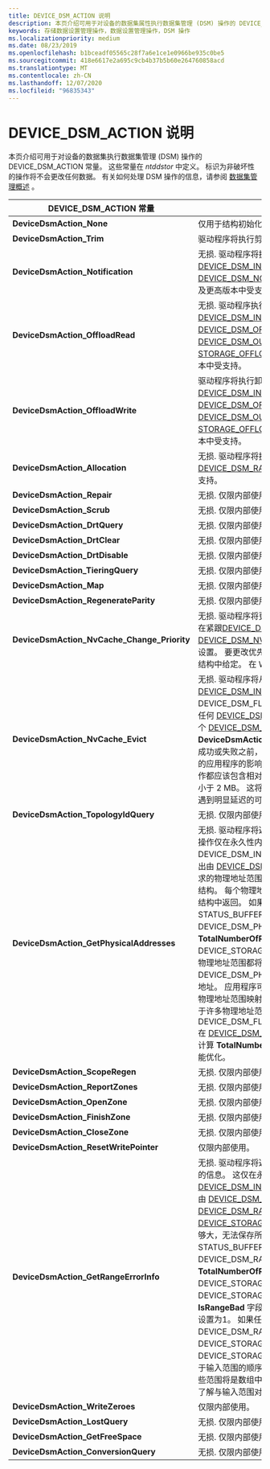 ```yaml
---
title: DEVICE_DSM_ACTION 说明
description: 本页介绍可用于对设备的数据集属性执行数据集管理 (DSM) 操作的 DEVICE_DSM_ACTION 常量。
keywords: 存储数据设置管理操作，数据设置管理操作，DSM 操作
ms.localizationpriority: medium
ms.date: 08/23/2019
ms.openlocfilehash: b1bceadf05565c28f7a6e1ce1e0966be935c0be5
ms.sourcegitcommit: 418e6617e2a695c9cb4b37b5b60e264760858acd
ms.translationtype: MT
ms.contentlocale: zh-CN
ms.lasthandoff: 12/07/2020
ms.locfileid: "96835343"
---
```

# <a name="device_dsm_action-descriptions"></a>DEVICE_DSM_ACTION 说明

本页介绍可用于对设备的数据集执行数据集管理 (DSM) 操作的 DEVICE_DSM_ACTION 常量。 这些常量在 *ntddstor* 中定义。 标识为非破坏性的操作将不会更改任何数据。 有关如何处理 DSM 操作的信息，请参阅 [数据集管理概述](data-set-management-overview.md) 。

| DEVICE_DSM_ACTION 常量 | 描述 |
| -------------------------- | ----------- |
| **DeviceDsmAction_None** | 仅用于结构初始化目的。 |
| **DeviceDsmAction_Trim** | 驱动程序将执行剪裁操作。 |
| **DeviceDsmAction_Notification** | 无损. 驱动程序将执行通知操作。 对于此操作，紧跟在 [DEVICE_DSM_INPUT](/windows-hardware/drivers/ddi/ntddstor/ns-ntddstor-_device_manage_data_set_attributes) 结构后面的参数块的格式为 [DEVICE_DSM_NOTIFICATION_PARAMETERS](/windows-hardware/drivers/ddi/ntddstor/ns-ntddstor-_device_dsm_notification_parameters) 结构。 在 Windows 7 及更高版本中受支持。 |
| **DeviceDsmAction_OffloadRead** | 无损. 驱动程序执行卸载读取操作。 对于此操作，紧跟在 [DEVICE_DSM_INPUT](/windows-hardware/drivers/ddi/ntddstor/ns-ntddstor-_device_manage_data_set_attributes) 结构后面的参数块的格式为 [DEVICE_DSM_OFFLOAD_READ_PARAMETERS](/windows-hardware/drivers/ddi/ntddstor/ns-ntddstor-_device_dsm_offload_read_parameters) 结构。 输出由 [DEVICE_DSM_OUTPUT](/windows-hardware/drivers/ddi/ntddstor/ns-ntddstor-_device_manage_data_set_attributes_output) 结构组成，后跟 [STORAGE_OFFLOAD_READ_OUTPUT](/windows-hardware/drivers/ddi/ntddstor/ns-ntddstor-_storage_offload_read_output) 结构。 在 Windows 8 及更高版本中受支持。 |
| **DeviceDsmAction_OffloadWrite** | 驱动程序将执行卸载写入操作。 对于此操作，紧跟在 [DEVICE_DSM_INPUT](/windows-hardware/drivers/ddi/ntddstor/ns-ntddstor-_device_manage_data_set_attributes) 结构后面的参数块的格式为 [DEVICE_DSM_OFFLOAD_WRITE_PARAMETERS](/windows-hardware/drivers/ddi/ntddstor/ns-ntddstor-_device_dsm_offload_write_parameters) 结构。 输出由 [DEVICE_DSM_OUTPUT](/windows-hardware/drivers/ddi/ntddstor/ns-ntddstor-_device_manage_data_set_attributes_output) 结构组成，后跟 [STORAGE_OFFLOAD_WRITE_OUTPUT](/windows-hardware/drivers/ddi/ntddstor/ns-ntddstor-_storage_offload_write_output) 结构。 在 Windows 8 及更高版本中受支持。 |
| **DeviceDsmAction_Allocation** | 无损. 驱动程序将执行逻辑块预配操作。 逻辑块范围是在单个 [DEVICE_DSM_RANGE](/windows-hardware/drivers/ddi/ntddstor/ns-ntddstor-_device_data_set_range) 结构中指定的。 在 Windows 8 及更高版本中受支持。 |
| **DeviceDsmAction_Repair** | 无损. 仅限内部使用。 |
| **DeviceDsmAction_Scrub** | 无损. 仅限内部使用。 |
| **DeviceDsmAction_DrtQuery** | 无损. 仅限内部使用。 |
| **DeviceDsmAction_DrtClear** | 无损. 仅限内部使用。 |
| **DeviceDsmAction_DrtDisable** | 无损. 仅限内部使用。 |
| **DeviceDsmAction_TieringQuery** | 无损. 仅限内部使用。 |
| **DeviceDsmAction_Map** | 无损. 仅限内部使用。 |
| **DeviceDsmAction_RegenerateParity** | 无损. 仅限内部使用。 |
| **DeviceDsmAction_NvCache_Change_Priority** | 无损. 驱动程序将更改指定范围的逻辑块的缓存优先级。 新的目标优先级在紧跟[DEVICE_DSM_INPUT](/windows-hardware/drivers/ddi/ntddstor/ns-ntddstor-_device_manage_data_set_attributes)结构的参数块中的[DEVICE_DSM_NVCACHE_CHANGE_PRIORITY_PARAMETERS](/windows-hardware/drivers/ddi/ntddstor/ns-ntddstor-_device_dsm_nvcache_change_priority_parameters)结构中设置。 要更改优先级的逻辑块范围在一个或多个 [DEVICE_DSM_RANGE](/windows-hardware/drivers/ddi/ntddstor/ns-ntddstor-_device_data_set_range) 结构中给定。 在 Windows 8.1 及更高版本中受支持。 |
| **DeviceDsmAction_NvCache_Evict** | 无损. 驱动程序将从缓存介质中逐出数据。 若要逐出所有数据，请在 [DEVICE_DSM_INPUT](/windows-hardware/drivers/ddi/ntddstor/ns-ntddstor-_device_manage_data_set_attributes)的 **Flags** 成员中设置 DEVICE_DSM_FLAG_ENTIRE_DATA_SET_RANGE 标志，并且不要包含任何 [DEVICE_DSM_RANGE](/windows-hardware/drivers/ddi/ntddstor/ns-ntddstor-_device_data_set_range)结构。 要逐出的特定逻辑块范围在一个或多个 [DEVICE_DSM_RANGE](/windows-hardware/drivers/ddi/ntddstor/ns-ntddstor-_device_data_set_range) 结构中提供。 **DeviceDsmAction_NvCache_Evict** 操作以同步方式执行。 在逐出操作成功或失败之前，不会对其他任何操作提供服务。 为了限制其对使用设备的应用程序的影响，发出的每个 **DeviceDsmAction_NvCache_Evict** 操作都应该包含相对较小的数据区域。 它们不应超过 10 MB，理想情况下小于 2 MB。 这将最大限度地减少用户级应用程序在访问设备上的数据时遇到明显延迟的可能性。 在 Windows 8.1 及更高版本中受支持。 |
| **DeviceDsmAction_TopologyIdQuery** | 无损. 仅限内部使用。 |
| **DeviceDsmAction_GetPhysicalAddresses** | 无损. 驱动程序将返回与一个或多个逻辑块范围对应的物理地址范围。 此操作仅在永久性内存磁盘上受支持。 逻辑块范围指定为紧随 DEVICE_DSM_INPUT 结构的一系列 [DEVICE_DSM_RANGE](/windows-hardware/drivers/ddi/ntddstor/ns-ntddstor-_device_data_set_range) 结构。 输出由 [DEVICE_DSM_OUTPUT](/windows-hardware/drivers/ddi/ntddstor/ns-ntddstor-_device_manage_data_set_attributes_output) 结构组成，后跟填充，然后是输出块中请求的物理地址范围的 [DEVICE_DSM_PHYSICAL_ADDRESSES_OUTPUT](/windows-hardware/drivers/ddi/ntddstor/ns-ntddstor-_device_dsm_physical_addresses_output) 结构。 每个物理地址范围都在 [DEVICE_STORAGE_ADDRESS_RANGE](/windows-hardware/drivers/ddi/ntddstor/ns-ntddstor_device_storage_address_range) 结构中返回。 如果输出缓冲区不够大，无法保存所有数据，则 DSM 返回 STATUS_BUFFER_OVERFLOW，DEVICE_DSM_PHYSICAL_ADDRESSES_OUTPUT 结构的 **TotalNumberOfRanges** 字段包含满足请求所需的 DEVICE_STORAGE_ADDRESS_RANGE 元素数。 包含内存错误的任何物理地址范围都将 DEVICE_DSM_PHYSICAL_ADDRESS_HAS_MEMORY_ERROR 作为其地址。 应用程序可以通过跟踪每个返回的物理地址范围的长度，将返回的物理地址范围映射到输入逻辑块范围。 请注意，单个逻辑块范围可以对应于许多物理地址范围。 如果 DEVICE_DSM_FLAG_PHYSICAL_ADDRESSES_OMIT_TOTAL_RANGES 在 [DEVICE_DSM_INPUT](/windows-hardware/drivers/ddi/ntddstor/ns-ntddstor-_device_manage_data_set_attributes)结构的 "**标志**" 字段中设置，则驱动程序将不会计算 **TotalNumberOfRanges**。 这是不需要知道范围总数的调用方的性能优化。 |
| **DeviceDsmAction_ScopeRegen** | 无损. 仅限内部使用。 |
| **DeviceDsmAction_ReportZones** | 无损. 仅限内部使用。 |
| **DeviceDsmAction_OpenZone** | 无损. 仅限内部使用。 |
| **DeviceDsmAction_FinishZone** | 无损. 仅限内部使用。 |
| **DeviceDsmAction_CloseZone** | 无损. 仅限内部使用。 |
| **DeviceDsmAction_ResetWritePointer** | 仅限内部使用。 |
| **DeviceDsmAction_GetRangeErrorInfo** | 无损. 驱动程序将返回有关一个或多个逻辑块范围是否包含任何媒体错误的信息。 这仅在永久性内存磁盘上受支持。 逻辑块范围指定为紧随[DEVICE_DSM_INPUT](/windows-hardware/drivers/ddi/ntddstor/ns-ntddstor-_device_manage_data_set_attributes)结构的一系列[DEVICE_DSM_RANGE](/windows-hardware/drivers/ddi/ntddstor/ns-ntddstor-_device_data_set_range)结构。 输出由 [DEVICE_DSM_OUTPUT](/windows-hardware/drivers/ddi/ntddstor/ns-ntddstor-_device_manage_data_set_attributes_output) 结构组成，后跟填充和 [DEVICE_DSM_RANGE_ERROR_OUTPUT](/windows-hardware/drivers/ddi/ntddstor/ns-ntddstor-_device_dsm_range_error_info)) 结构，该结构保存 [DEVICE_STORAGE_RANGE_ATTRIBUTES](/windows-hardware/drivers/ddi/ntddstor/ns-ntddstor_device_storage_range_attributes)的数组。 如果输出缓冲区不够大，无法保存所有数据，则 DSM 返回 STATUS_BUFFER_OVERFLOW，DEVICE_DSM_RANGE_ERROR_OUTPUT 结构的 **TotalNumberOfRanges** 字段包含满足请求所需的 DEVICE_STORAGE_RANGE_ATTRIBUTES 元素数。 每个 DEVICE_STORAGE_RANGE_ATTRIBUTES 结构都包含一个 **IsRangeBad** 字段。 当逻辑块范围包含媒体错误时，驱动程序将该字段设置为1。 如果任何所请求的范围中没有介质错误，驱动程序会在 DEVICE_DSM_RANGE_ERROR_OUTPUT 的 "标志" 字段中设置 DEVICE_STORAGE_NO_ERRORS。 排序 DEVICE_STORAGE_RANGE_ATTRIBUTES 数组的元素，使其顺序对应于输入范围的顺序。 例如，如果第一个输入范围分为3个输出范围，则这些范围将是数组中的前3个范围。 调用方可以通过跟踪输出范围的长度来了解与输入范围对应的输出范围。 |
| **DeviceDsmAction_WriteZeroes** | 仅限内部使用。 |
| **DeviceDsmAction_LostQuery** | 无损. 仅限内部使用。 |
| **DeviceDsmAction_GetFreeSpace** | 无损. 仅限内部使用。 |
| **DeviceDsmAction_ConversionQuery** | 无损. 仅限内部使用。 |
